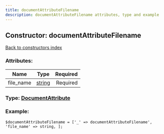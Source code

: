 ```yaml
---
title: documentAttributeFilename
description: documentAttributeFilename attributes, type and example
---
```

## Constructor: documentAttributeFilename  
[Back to constructors index](index.md)



### Attributes:

| Name     |    Type       | Required |
|----------|:-------------:|---------:|
|file\_name|[string](../types/string.md) | Required|



### Type: [DocumentAttribute](../types/DocumentAttribute.md)


### Example:

```
$documentAttributeFilename = ['_' => documentAttributeFilename', 'file_name' => string, ];
```